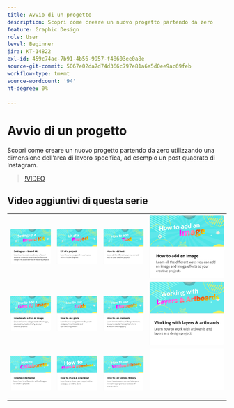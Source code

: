 ```yaml
---
title: Avvio di un progetto
description: Scopri come creare un nuovo progetto partendo da zero
feature: Graphic Design
role: User
level: Beginner
jira: KT-14822
exl-id: 459c74ac-7b91-4b56-9957-f48603ee0a8e
source-git-commit: 5067e02da7d74d366c797e81a6a5d0ee9ac69feb
workflow-type: tm+mt
source-wordcount: '94'
ht-degree: 0%

---
```


# Avvio di un progetto

Scopri come creare un nuovo progetto partendo da zero utilizzando una dimensione dell’area di lavoro specifica, ad esempio un post quadrato di Instagram.

>[!VIDEO](https://video.tv.adobe.com/v/3441433?quality=12&learn=on&hidetitle=true&captions=ita)

## Video aggiuntivi di questa serie

<table style="table-layout:fixed">
<tr>
 <td>
      <a href="brand.md">
         <img alt="Configurazione di un kit del marchio" src="assets/brand.png" />
      </a>
  </td>
    <td>
      <a href="workspace.md">
         <img alt="UX di un progetto" src="assets/workspace.png" />
      </a>
  </td>
  <td>
      <a href="text-effects.md">
         <img alt="Come aggiungere del testo" src="assets/text-effects.png" />
      </a>
  </td>
  <td>
      <a href="image-effects.md">
         <img alt="Come aggiungere un’immagine" src="assets/image-effects.png" />
      </a>
  </td>
</tr>
<tr>
   <td>
      <a href="add-gen-ai-image.md">
         <img alt="Come aggiungere un’immagine Gen AI" src="assets/gen-ai-image.png" />
      </a>
  </td>
   <td>
      <a href="grids.md">
         <img alt="Come utilizzare le griglie" src="assets/grids.png" />
      </a>
  </td>
   <td>
         <a href="add-design-assets.md">
            <img alt="Come utilizzare gli elementi" src="assets/design-assets.png" />
         </a>
   </td>
   <td>
         <a href="layers.md">
            <img alt="Utilizzo di livelli e tavole da disegno" src="assets/layers.png" />
         </a>
   </td>
</tr>
<tr>
  <td>
   <a href="collaborate.md">
      <img alt="Come collaborare" src="assets/collaborate.png" />
   </a>
   </td>
   <td>
   <a href="share.md">
      <img alt="Come condividere e scaricare" src="assets/share.png" />
   </a>
   </td>
   <td>
   <a href="version-history.md">
      <img alt="Come utilizzare la cronologia delle versioni" src="assets/version-history.png" />
   </a>
   <td>
      <img alt="Spaziatore" src="../assets/Whitespacer.png" />
      <div>
      <br>
   </td>
</tr>
</table>

